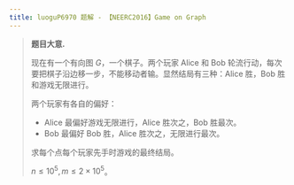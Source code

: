 ```yaml
---
title: luoguP6970 题解 - 【NEERC2016】Game on Graph
---
```


> **题目大意.**
>
> 现在有一个有向图 $G$，一个棋子。两个玩家 Alice 和 Bob 轮流行动，每次要把棋子沿边移一步，不能移动者输。显然结局有三种：Alice 胜，Bob 胜和游戏无限进行。
>
> 两个玩家有各自的偏好：
>
> - Alice 最偏好游戏无限进行，Alice 胜次之，Bob 胜最次。
> - Bob 最偏好 Bob 胜，Alice 胜次之，无限进行最次。
>
> 求每个点每个玩家先手时游戏的最终结局。
>
> $n\le 10^5,m\le 2\times 10^5$。

